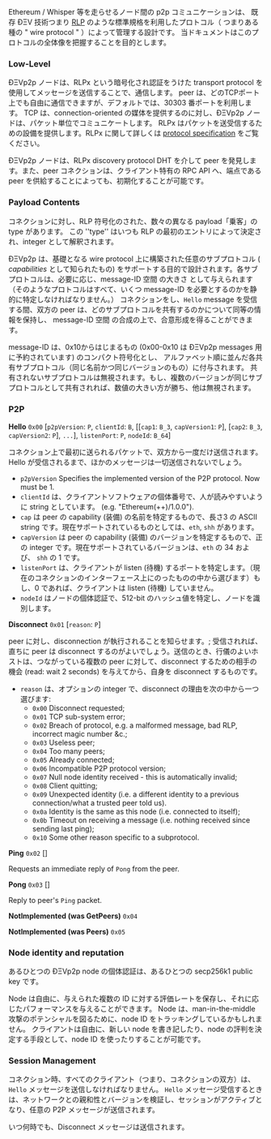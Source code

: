 Ethereum / Whisper 等を走らせるノード間の p2p コミュニケーションは、
既存 ÐΞV 技術つまり [RLP](https://github.com/ethereum/wiki/wiki/RLP) のような標準規格を利用したプロトコル（
つまりある種の " wire protocol " ）によって管理する設計です。
当ドキュメントはこのプロトコルの全体像を把握することを目的とします。

### Low-Level

ÐΞVp2p ノードは、RLPx という暗号化され認証をうけた transport protocol を使用してメッセージを送信することで、通信します。
peer は、どのTCPポート上でも自由に通信できますが、デフォルトでは、30303 番ポートを利用します。
TCP は、connection-oriented の媒体を提供するのに対し、ÐΞVp2p ノードは、パケット単位でコミュニケートします。
RLPx はパケットを送受信するための設備を提供します。RLPx に関して詳しくは [protocol specification](https://github.com/ethereum/devp2p/tree/master/rlpx.md) をご覧ください。 

ÐΞVp2p ノードは、RLPx discovery protocol DHT を介して peer を発見します。また、peer コネクションは、クライアント特有の RPC API へ、端点である peer を供給することによっても、初期化することが可能です。

### Payload Contents

コネクションに対し、RLP 符号化のされた、数々の異なる payload「乗客」の type があります。
この ''type'' はいつも RLP の最初のエントリによって決定され、integer として解釈されます。

ÐΞVp2p は、基礎となる wire protocol 上に構築された任意のサブプロトコル ( _capabilities_ として知られたもの) をサポートする目的で設計されます。各サブプロトコルは、必要に応じ、message-ID 空間 の大きさ として与えられます（そのようなプロトコルはすべて、いくつ message-ID を必要とするのかを静的に特定しなければなりません。）
コネクションをし、`Hello` message を受信する間、双方の peer は、どのサブプロトコルを共有するのかについて同等の情報を保持し、
message-ID 空間 の合成の上で、合意形成を得ることができます。

message-ID は、0x10からはじまるもの (0x00-0x10 は ÐΞVp2p messages 用に予約されています) のコンパクト符号化とし、
アルファベット順に並んだ各共有サブプロトコル（同じ名前かつ同じバージョンのもの）に付与されます。
共有されないサブプロトコルは無視されます。もし、複数のバージョンが同じサブプロトコルとして共有されれば、数値の大きい方が勝ち、他は無視されます。


### P2P

**Hello**
`0x00` [`p2pVersion`: `P`, `clientId`: `B`, [[`cap1`: `B_3`, `capVersion1`: `P`], [`cap2`: `B_3`, `capVersion2`: `P`], `...`], `listenPort`: `P`, `nodeId`: `B_64`] 

コネクション上で最初に送られるパケットで、双方から一度だけ送信されます。Hello が受信されるまで、ほかのメッセージは一切送信されないでしょう。
* `p2pVersion` Specifies the implemented version of the P2P protocol. Now must be 1.
* `clientId` は、クライアントソフトウェアの個体番号で、人が読みやすいように string としています。 (e.g. "Ethereum(++)/1.0.0").
* `cap` は peer の capability (装備) の名前を特定するもので、長さ3 の ASCII string です。現在サポートされているものとしては、`eth`, `shh` があります。
* `capVersion` は peer の capability (装備) のバージョンを特定するもので、正の integer です。現在サポートされているバージョンは、`eth` の 34 および、 `shh` の 1 です。
* `listenPort` は、クライアントが listen (待機) するポートを特定します。（現在のコネクションのインターフェース上にのったものの中から選びます）もし、0 であれば、クライアントは listen (待機) していません。
* `nodeId` はノードの個体認証で、512-bit のハッシュ値を特定し、ノードを識別します。

**Disconnect**
`0x01` [`reason`: `P`] 

peer に対し、disconnection が執行されることを知らせます。; 受信されれば、直ちに peer は disconnect するのがよいでしょう。送信のとき、行儀のよいホストは、つながっている複数の peer に対して、disconnect するための相手の機会 (read: wait 2 seconds) を与えてから、自身を disconnect するものです。
* `reason` は、オプションの integer で、disconnect の理由を次の中から一つ選びます:
  * `0x00` Disconnect requested;
  * `0x01` TCP sub-system error;
  * `0x02` Breach of protocol, e.g. a malformed message, bad RLP, incorrect magic number &c.;
  * `0x03` Useless peer;
  * `0x04` Too many peers;
  * `0x05` Already connected;
  * `0x06` Incompatible P2P protocol version;
  * `0x07` Null node identity received - this is automatically invalid;
  * `0x08` Client quitting;
  * `0x09` Unexpected identity (i.e. a different identity to a previous connection/what a trusted peer told us).
  * `0x0a` Identity is the same as this node (i.e. connected to itself);
  * `0x0b` Timeout on receiving a message (i.e. nothing received since sending last ping);
  * `0x10` Some other reason specific to a subprotocol.

**Ping**
`0x02` [] 

Requests an immediate reply of `Pong` from the peer.

**Pong**
`0x03` [] 

Reply to peer's `Ping` packet.

**NotImplemented (was GetPeers)**
`0x04`

**NotImplemented (was Peers)**
`0x05`

### Node identity and reputation

あるひとつの ÐΞVp2p node の個体認証は、あるひとつの secp256k1 public key です。　

Node は自由に、与えられた複数の ID に対する評価レートを保存し、それに応じたパフォーマンスを与えることができます。
Node は、man-in-the-middle 攻撃のポテンシャルを図るために、node ID をトラッキングしているかもしれません。
クライアントは自由に、新しい node を書き記したり、node の評判を決定する手段として、node ID を使ったりすることが可能です。

### Session Management

コネクション時、すべてのクライアント（つまり、コネクションの双方）は、`Hello` メッセージを送信しなければなりません。
`Hello` メッセージ受信するときは、ネットワークとの親和性とバージョンを検証し、セッションがアクティブとなり、任意の P2P メッセージが送信されます。

いつ何時でも、Disconnect メッセージは送信されます。

